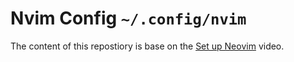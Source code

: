 # Nvim Config `~/.config/nvim`

The content of this repostiory is base on the
[Set up Neovim](https://youtu.be/ajmK0ZNcM4Q)
video.
